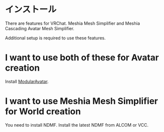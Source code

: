 # インストール

There are features for VRChat. Meshia Mesh Simplifier and Meshia Cascading Avatar Mesh Simplifier.

Additional setup is required to use these features.

# I want to use both of these for Avatar creation

Install [ModularAvatar](https://modular-avatar.nadena.dev/en).

# I want to use Meshia Mesh Simplifier for World creation

You need to install NDMF. Install the latest NDMF from ALCOM or VCC.
